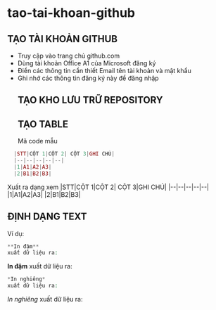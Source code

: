 # tao-tai-khoan-github
## TẠO TÀI KHOẢN GITHUB ##
- Truy cập vào trang chủ github.com
- Dùng tài khoản Office A1 của Microsoft đăng ký
- Điền các thông tin cần thiết Email tên tài khoản và mật khẩu
- Ghi nhớ các thông tin đăng ký này để đăng nhập
  ## TẠO KHO LƯU TRỮ REPOSITORY ##
  ## TẠO TABLE ##
  Mã code mẫu
``` PHP 
  |STT|CỘT 1|CỘT 2| CỘT 3|GHI CHÚ|
  |--|--|--|--|--|
  |1|A1|A2|A3|
  |2|B1|B2|B3|
  ```
Xuất ra dạng xem
   |STT|CỘT 1|CỘT 2| CỘT 3|GHI CHÚ|
  |--|--|--|--|--|
  |1|A1|A2|A3|
  |2|B1|B2|B3|
  ## ĐỊNH DẠNG TEXT ##
 Ví dụ:
  ```php
  **In đậm**
xuất dữ liệu ra:
  ```
  **In đậm**
xuất dữ liệu ra:
  ```php
  *In nghiêng*
xuất dữ liệu ra:
```
*In nghiêng*
xuất dữ liệu ra:
